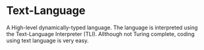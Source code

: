 # Text-Language
 A High-level dynamically-typed language. The language is interpreted using the Text-Language Interpreter (TLI). Allthough not Turing complete, coding using text language is very easy.
